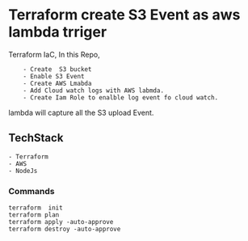 # Terraform create S3 Event as aws lambda trriger 

Terraform IaC, In this Repo, 
       
        - Create  S3 bucket
        - Enable S3 Event
        - Create AWS Lmabda
        - Add Cloud watch logs with AWS labmda. 
        - Create Iam Role to enalble log event fo cloud watch.


lambda will capture all the S3 upload Event.

## TechStack 
    - Terraform
    - AWS 
    - NodeJs

<!-- Commands -->
### Commands
    terraform  init 
    terraform plan
    terraform apply -auto-approve
    terraform destroy -auto-approve